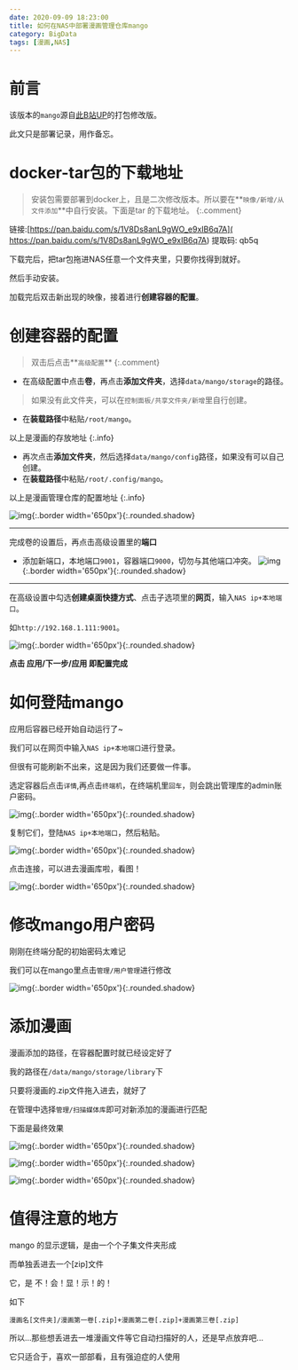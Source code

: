 ```yaml
---
date: 2020-09-09 18:23:00
title: 如何在NAS中部署漫画管理仓库mango
category: BigData
tags: [漫画,NAS]
---
```

# 前言
该版本的`mango`源自[此B站UP](https://www.bilibili.com/video/BV1zQ4y1P7dn)的打包修改版。

此文只是部署记录，用作备忘。
# docker-tar包的下载地址
> 安装包需要部署到docker上，且是二次修改版本。所以要在**`映像/新增/从文件添加`**中自行安装。下面是tar 的下载地址。
{:.comment} 

链接:[https://pan.baidu.com/s/1V8Ds8anL9gWO_e9xIB6q7A]( https://pan.baidu.com/s/1V8Ds8anL9gWO_e9xIB6q7A)  提取码: qb5q

下载完后，把tar包拖进NAS任意一个文件夹里，只要你找得到就好。

然后手动安装。

加载完后双击新出现的映像，接着进行**创建容器的配置**。
# 创建容器的配置
> 双击后点击**`高级配置`**
{:.comment} 

 - 在高级配置中点击**卷**，再点击**添加文件夹**，选择`data/mango/storage`的路径。
 
> 如果没有此文件夹，可以在`控制面板/共享文件夹/新增`里自行创建。

 - 在**装载路径**中粘贴`/root/mango`。
 
 以上是漫画的存放地址
 {:.info}

 - 再次点击**添加文件夹**，然后选择`data/mango/config`路径，如果没有可以自己创建。
 - 在**装载路径**中粘贴`/root/.config/mango`。
 
以上是漫画管理仓库的配置地址
 {:.info}

![img](http://pic.yupoo.com/erowz/23f5973a/fa5dd4e0.jpg){:.border width='650px'}{:.rounded.shadow}

----

完成卷的设置后，再点击高级设置里的**端口**

 - 添加新端口，本地端口`9001`，容器端口`9000`，切勿与其他端口冲突。
![img](http://pic.yupoo.com/erowz/15fc1eea/bb1f87e8.jpg){:.border width='650px'}{:.rounded.shadow}

----

在高级设置中勾选**创建桌面快捷方式**、点击子选项里的**网页**，输入`NAS ip+本地端口`。

如`http://192.168.1.111:9001`。

![img](http://pic.yupoo.com/erowz/5aed1048/a2827b16.jpg){:.border width='650px'}{:.rounded.shadow}

**点击 应用/下一步/应用 即配置完成**

# 如何登陆mango
应用后容器已经开始自动运行了~

我们可以在网页中输入`NAS ip+本地端口`进行登录。

但很有可能刷新不出来，这是因为我们还要做一件事。

选定容器后点击`详情`,再点击`终端机`，在终端机里`回车`，则会跳出管理库的admin账户密码。

![img](http://pic.yupoo.com/erowz/705cc1ac/dbef80b7.jpg){:.border width='650px'}{:.rounded.shadow}

复制它们，登陆`NAS ip+本地端口`，然后粘贴。

![img](http://pic.yupoo.com/erowz/3bd0c9eb/c8307dfa.jpg){:.border width='650px'}{:.rounded.shadow}

点击连接，可以进去漫画库啦，看图！

![img](http://pic.yupoo.com/erowz/fcaed1c2/e3a782dd.jpg){:.border width='650px'}{:.rounded.shadow}

# 修改mango用户密码
刚刚在终端分配的初始密码太难记

我们可以在mango里点击`管理/用户管理`进行修改

![img](http://pic.yupoo.com/erowz/2a493083/a3bbb1de.jpg){:.border width='650px'}{:.rounded.shadow}

# 添加漫画
漫画添加的路径，在容器配置时就已经设定好了

我的路径在`/data/mango/storage/library`下

只要将漫画的.zip文件拖入进去，就好了

在管理中选择`管理/扫描媒体库`即可对新添加的漫画进行匹配

下面是最终效果

![img](http://pic.yupoo.com/erowz/cd4e4c5d/04211f9d.jpg){:.border width='650px'}{:.rounded.shadow}

![img](http://pic.yupoo.com/erowz/2aa7e4eb/ee1ad9f3.jpg){:.border width='650px'}{:.rounded.shadow}

![img](http://pic.yupoo.com/erowz/668b695d/0c4f3ddb.jpg){:.border width='650px'}{:.rounded.shadow}

# 值得注意的地方
mango 的显示逻辑，是由一个个子集文件夹形成

而单独丢进去一个[zip]文件

它，是 不！会！显！示！的！

如下

`漫画名[文件夹]/漫画第一卷[.zip]+漫画第二卷[.zip]+漫画第三卷[.zip]`

所以...那些想丢进去一堆漫画文件等它自动扫描好的人，还是早点放弃吧...

它只适合于，喜欢一部部看，且有强迫症的人使用